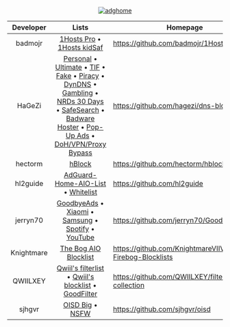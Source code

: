 <div align="center">

[![adghome](https://github.com/KnightmareVIIVIIXC/bigaioblocklist/assets/114373431/8ac66069-e240-48fb-8ab3-5eb97b4eb72f)
](https://github.com/AdguardTeam/AdguardHome)

| Developer | Lists | Homepage |
|:---:|:---:|---|
| badmojr | [1Hosts Pro](https://o0.pages.dev/Pro/adblock.txt) • [1Hosts kidSaf](https://badmojr.gitlab.io/addons_1hosts/kidSaf/adblock.txt) | https://github.com/badmojr/1Hosts |
| HaGeZi | [Personal](https://github.com/hagezi/dns-blocklists/blob/main/adblock/personal.txt) • [Ultimate](https://raw.githubusercontent.com/hagezi/dns-blocklists/main/adblock/ultimate.txt) • [TIF](https://raw.githubusercontent.com/hagezi/dns-blocklists/main/adblock/tif.txt) • [Fake](https://raw.githubusercontent.com/hagezi/dns-blocklists/main/adblock/fake.txt) • [Piracy](https://raw.githubusercontent.com/hagezi/dns-blocklists/main/adblock/anti.piracy.txt) • [DynDNS](https://raw.githubusercontent.com/hagezi/dns-blocklists/main/adblock/dyndns.txt) • [Gambling](https://raw.githubusercontent.com/hagezi/dns-blocklists/main/adblock/gambling.txt) • [NRDs 30 Days](https://raw.githubusercontent.com/hagezi/dns-blocklists/main/adblock/nrds.30.txt) • [SafeSearch](https://raw.githubusercontent.com/hagezi/dns-blocklists/main/adblock/nosafesearch.txt) • [Badware Hoster](https://raw.githubusercontent.com/hagezi/dns-blocklists/main/adblock/hoster.txt) • [Pop-Up Ads](https://raw.githubusercontent.com/hagezi/dns-blocklists/main/adblock/popupads.txt) • [DoH/VPN/Proxy Bypass](https://raw.githubusercontent.com/hagezi/dns-blocklists/main/adblock/doh-vpn-proxy-bypass.txt) | https://github.com/hagezi/dns-blocklists |
| hectorm | [hBlock](https://hblock.molinero.dev/hosts_adblock.txt) | https://github.com/hectorm/hblock |
| hl2guide | [AdGuard-Home-AIO-List](https://raw.githubusercontent.com/hl2guide/AdGuard-Home-AIO-List/main/aio_blocklist_final.txt) • [Whitelist](https://github.com/hl2guide/AdGuard-Home-Whitelist/blob/main/whitelist.txt) | https://github.com/hl2guide |
| jerryn70 | [GoodbyeAds](https://raw.githubusercontent.com/jerryn70/GoodbyeAds/master/Formats/GoodbyeAds-AdBlock-Filter.txt) • [Xiaomi](https://raw.githubusercontent.com/jerryn70/GoodbyeAds/master/Extension/GoodbyeAds-Xiaomi-Extension.txt) • [Samsung](https://raw.githubusercontent.com/jerryn70/GoodbyeAds/master/Extension/GoodbyeAds-Samsung-AdBlock.txt) • [Spotify](https://raw.githubusercontent.com/jerryn70/GoodbyeAds/master/Extension/GoodbyeAds-Spotify-AdBlock.txt) • [YouTube](https://raw.githubusercontent.com/jerryn70/GoodbyeAds/master/Extension/GoodbyeAds-YouTube-AdBlock.txt)| https://github.com/jerryn70/GoodbyeAds |
| Knightmare | [The Bog AIO Blocklist](https://raw.githubusercontent.com/KnightmareVIIVIIXC/AIO-Firebog-Blocklists/main/hostslists/aiofirebog.txt) | https://github.com/KnightmareVIIVIIXC/AIO-Firebog-Blocklists |
| QWIILXEY  | [Qwiil's filterlist](https://raw.githubusercontent.com/QWIILXEY/filterlist-collection/main/Qwiil's-filterlist.txt) • [Qwiil's blocklist](https://github.com/QWIILXEY/filterlist-collection/raw/main/Qwiil's-blocklist) • [GoodFilter](https://github.com/QWIILXEY/filtrite/releases) | https://github.com/QWIILXEY/filterlist-collection |
| sjhgvr | [OISD Big](https://raw.githubusercontent.com/sjhgvr/oisd/main/oisd_big.txt) • [NSFW](https://raw.githubusercontent.com/sjhgvr/oisd/main/oisd_nsfw.txt) | https://github.com/sjhgvr/oisd |

</div>
